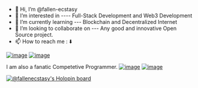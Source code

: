 - 👋 Hi, I’m @fallen-ecstasy
- 👀 I’m interested in ---- Full-Stack Development and Web3 Development
- 🌱 I’m currently learning --- Blockchain and Decentralized Internet
- 💞️ I’m looking to collaborate on --- Any good and innovative Open Source project.
- 📫 How to reach me : ⬇️

[![image](https://img.shields.io/badge/LinkedIn-0077B5?style=for-the-badge&logo=linkedin&logoColor=white)](https://www.linkedin.com/in/iamharshmisra/)&nbsp;[![image](https://img.shields.io/badge/Twitter-1DA1F2?style=for-the-badge&logo=twitter&logoColor=white)](https://twitter.com/fallen_Ecstasy)


I am also a fanatic Competetive Programmer.
[![image](https://img.shields.io/badge/Codechef-%23B92B27.svg?&style=for-the-badge&logo=Codechef&logoColor=white)](https://www.codechef.com/users/ecstasy_1337)&nbsp;[![image](https://img.shields.io/badge/Codeforces-445f9d?style=for-the-badge&logo=Codeforces&logoColor=white)](https://codeforces.com/profile/ecstasy1101)


[![@fallenecstasy's Holopin board](https://holopin.me/fallenecstasy)](https://holopin.io/@fallenecstasy)

<!---
fallen-ecstasy/fallen-ecstasy is a ✨ special ✨ repository because its `README.md` (this file) appears on your GitHub profile.
You can click the Preview link to take a look at your changes.
--->
